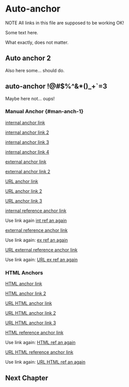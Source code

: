 
# Auto-anchor

NOTE All links in this file are supposed to be working OK!

Some text here.

What exactly, does not matter.

## Auto anchor 2

Also here some... should do.

## auto-anchor !@#$%^&*()_+`=3

Maybe here not... oups!

### Manual Anchor {#man-anch-1}

[internal anchor link](#auto-anchor)

[internal anchor link 2](#auto-anchor-2)

[internal anchor link 3](#auto-anchor-3)

[internal anchor link 4](#man-anch-1)

[external anchor link](./anchor_links_2.md#2nd-auto-anchor)

[external anchor link 2](./anchor_links_2.md#2nd-man-anch-1)

[URL anchor link](https://raw.githubusercontent.com/hoijui/mle/master/benches/benchmark/markdown/anchor_links_2.md#2nd-auto-anchor)

[URL anchor link 2](https://raw.githubusercontent.com/hoijui/mle/master/benches/benchmark/markdown/anchor_links_2.md#2nd-auto-anchor-2)

[URL anchor link 3](https://raw.githubusercontent.com/hoijui/mle/master/benches/benchmark/markdown/anchor_links_2.md#2nd-man-anch-1)

[internal reference anchor link][1]

Use link again [int ref an again][1]

[external reference anchor link][foo]

Use link again: [ex ref an again][foo]

[URL external reference anchor link][foorl]

Use link again: [URL ex ref an again][foorl]

### HTML Anchors

[HTML anchor link](../html/anchor_links_2.html#2nd-auto-anchor)

[HTML anchor link 2](../html/anchor_links_2.html#2nd-man-anch-1)

[URL HTML anchor link](https://raw.githubusercontent.com/hoijui/mle/master/benches/benchmark/html/anchor_links_2.html#2nd-auto-anchor)

[URL HTML anchor link 2](https://raw.githubusercontent.com/hoijui/mle/master/benches/benchmark/html/anchor_links_2.html#2nd-auto-anchor-2)

[URL HTML anchor link 3](https://raw.githubusercontent.com/hoijui/mle/master/benches/benchmark/html/anchor_links_2.html#2nd-man-anch-1)

[HTML reference anchor link][bar]

Use link again: [HTML ref an again][bar]

[URL HTML reference anchor link][barl]

Use link again: [URL HTML ref an again][barl]

## Next Chapter

[1]: #auto-anchor
[foo]: ./anchor_links_2.md#2nd-auto-anchor
[bar]: ../html/anchor_links_2.html#2nd-auto-anchor
[foorl]: https://raw.githubusercontent.com/hoijui/mle/master/benches/benchmark/markdown/anchor_links_2.md#2nd-auto-anchor
[barl]: https://raw.githubusercontent.com/hoijui/mle/master/benches/benchmark/html/anchor_links_2.html#2nd-auto-anchor
